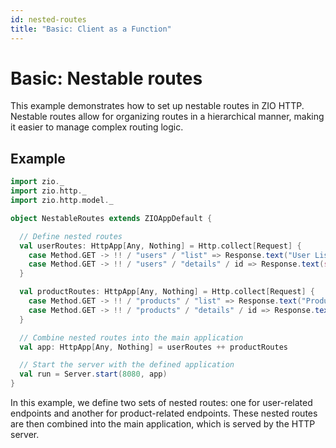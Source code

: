 ```yaml
---
id: nested-routes
title: "Basic: Client as a Function"
---
```

# Basic: Nestable routes

This example demonstrates how to set up nestable routes in ZIO HTTP. Nestable routes allow for organizing routes in a hierarchical manner, making it easier to manage complex routing logic.

## Example

```scala mdoc:passthrough
import zio._
import zio.http._
import zio.http.model._

object NestableRoutes extends ZIOAppDefault {

  // Define nested routes
  val userRoutes: HttpApp[Any, Nothing] = Http.collect[Request] {
    case Method.GET -> !! / "users" / "list" => Response.text("User List")
    case Method.GET -> !! / "users" / "details" / id => Response.text(s"User Details for $id")
  }

  val productRoutes: HttpApp[Any, Nothing] = Http.collect[Request] {
    case Method.GET -> !! / "products" / "list" => Response.text("Product List")
    case Method.GET -> !! / "products" / "details" / id => Response.text(s"Product Details for $id")
  }

  // Combine nested routes into the main application
  val app: HttpApp[Any, Nothing] = userRoutes ++ productRoutes

  // Start the server with the defined application
  val run = Server.start(8080, app)
}
```
In this example, we define two sets of nested routes: one for user-related endpoints and another for product-related endpoints. These nested routes are then combined into the main application, which is served by the HTTP server.